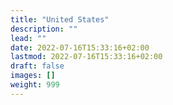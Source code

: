 ```yaml
---
title: "United States"
description: ""
lead: ""
date: 2022-07-16T15:33:16+02:00
lastmod: 2022-07-16T15:33:16+02:00
draft: false
images: []
weight: 999
---
```

